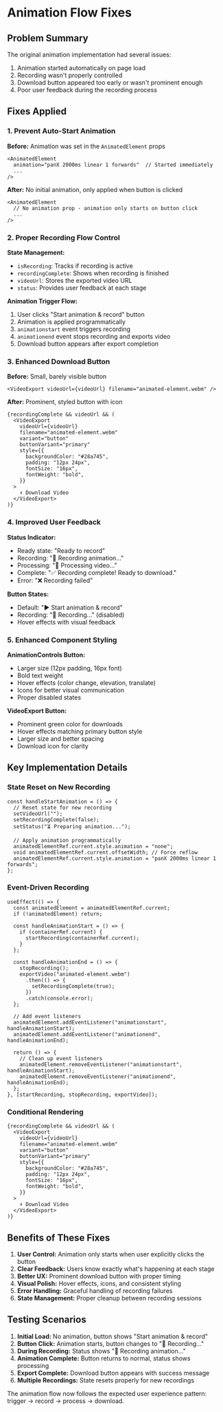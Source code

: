 # Animation Flow Fixes

## Problem Summary
The original animation implementation had several issues:
1. Animation started automatically on page load
2. Recording wasn't properly controlled
3. Download button appeared too early or wasn't prominent enough
4. Poor user feedback during the recording process

## Fixes Applied

### 1. Prevent Auto-Start Animation
**Before:** Animation was set in the `AnimatedElement` props
```tsx
<AnimatedElement
  animation="panX 2000ms linear 1 forwards"  // Started immediately
  ...
/>
```

**After:** No initial animation, only applied when button is clicked
```tsx
<AnimatedElement
  // No animation prop - animation only starts on button click
  ...
/>
```

### 2. Proper Recording Flow Control
**State Management:**
- `isRecording`: Tracks if recording is active
- `recordingComplete`: Shows when recording is finished
- `videoUrl`: Stores the exported video URL
- `status`: Provides user feedback at each stage

**Animation Trigger Flow:**
1. User clicks "Start animation & record" button
2. Animation is applied programmatically
3. `animationstart` event triggers recording
4. `animationend` event stops recording and exports video
5. Download button appears after export completion

### 3. Enhanced Download Button
**Before:** Small, barely visible button
```tsx
<VideoExport videoUrl={videoUrl} filename="animated-element.webm" />
```

**After:** Prominent, styled button with icon
```tsx
{recordingComplete && videoUrl && (
  <VideoExport
    videoUrl={videoUrl}
    filename="animated-element.webm"
    variant="button"
    buttonVariant="primary"
    style={{
      backgroundColor: "#28a745",
      padding: "12px 24px",
      fontSize: "16px",
      fontWeight: "bold",
    }}
  >
    ⬇️ Download Video
  </VideoExport>
)}
```

### 4. Improved User Feedback
**Status Indicator:**
- Ready state: "Ready to record"
- Recording: "🔴 Recording animation..."
- Processing: "🎥 Processing video..."
- Complete: "✅ Recording complete! Ready to download."
- Error: "❌ Recording failed"

**Button States:**
- Default: "▶️ Start animation & record"
- Recording: "🔴 Recording..." (disabled)
- Hover effects with visual feedback

### 5. Enhanced Component Styling
**AnimationControls Button:**
- Larger size (12px padding, 16px font)
- Bold text weight
- Hover effects (color change, elevation, translate)
- Icons for better visual communication
- Proper disabled states

**VideoExport Button:**
- Prominent green color for downloads
- Hover effects matching primary button style
- Larger size and better spacing
- Download icon for clarity

## Key Implementation Details

### State Reset on New Recording
```tsx
const handleStartAnimation = () => {
  // Reset state for new recording
  setVideoUrl("");
  setRecordingComplete(false);
  setStatus("⏳ Preparing animation...");
  
  // Apply animation programmatically
  animatedElementRef.current.style.animation = "none";
  void animatedElementRef.current.offsetWidth; // Force reflow
  animatedElementRef.current.style.animation = "panX 2000ms linear 1 forwards";
};
```

### Event-Driven Recording
```tsx
useEffect(() => {
  const animatedElement = animatedElementRef.current;
  if (!animatedElement) return;

  const handleAnimationStart = () => {
    if (containerRef.current) {
      startRecording(containerRef.current);
    }
  };

  const handleAnimationEnd = () => {
    stopRecording();
    exportVideo("animated-element.webm")
      .then(() => {
        setRecordingComplete(true);
      })
      .catch(console.error);
  };

  // Add event listeners
  animatedElement.addEventListener("animationstart", handleAnimationStart);
  animatedElement.addEventListener("animationend", handleAnimationEnd);

  return () => {
    // Clean up event listeners
    animatedElement.removeEventListener("animationstart", handleAnimationStart);
    animatedElement.removeEventListener("animationend", handleAnimationEnd);
  };
}, [startRecording, stopRecording, exportVideo]);
```

### Conditional Rendering
```tsx
{recordingComplete && videoUrl && (
  <VideoExport
    videoUrl={videoUrl}
    filename="animated-element.webm"
    variant="button"
    buttonVariant="primary"
    style={{
      backgroundColor: "#28a745",
      padding: "12px 24px",
      fontSize: "16px",
      fontWeight: "bold",
    }}
  >
    ⬇️ Download Video
  </VideoExport>
)}
```

## Benefits of These Fixes

1. **User Control:** Animation only starts when user explicitly clicks the button
2. **Clear Feedback:** Users know exactly what's happening at each stage
3. **Better UX:** Prominent download button with proper timing
4. **Visual Polish:** Hover effects, icons, and consistent styling
5. **Error Handling:** Graceful handling of recording failures
6. **State Management:** Proper cleanup between recording sessions

## Testing Scenarios

1. **Initial Load:** No animation, button shows "Start animation & record"
2. **Button Click:** Animation starts, button changes to "🔴 Recording..."
3. **During Recording:** Status shows "🔴 Recording animation..."
4. **Animation Complete:** Button returns to normal, status shows processing
5. **Export Complete:** Download button appears with success message
6. **Multiple Recordings:** State resets properly for new recordings

The animation flow now follows the expected user experience pattern: trigger → record → process → download.